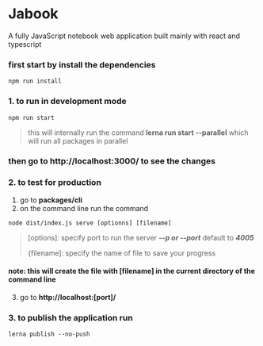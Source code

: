 # Jabook
A fully JavaScript notebook web application built mainly with react and typescript 

### first start by install the dependencies
```
npm run install
```

### 1. to run in development mode
```
npm run start
```
> this will internally run the command **lerna run start --parallel**
> which will run all packages in parallel

### then go to **http://localhost:3000/** to see the changes 

### 2. to test for production

1. go to **packages/cli**
2. on the command line run the command
```
node dist/index.js serve [optionns] [filename]
```
> [options]: specify port to run the server ***--p or --port*** default to ***4005***
>
> {filename]: specify the name of file to save your progress
> 
#### note: this will create the file with [filename] in the current directory of the command line 

3. go to **http://localhost:[port]/**

### 3. to publish the application run
```
lerna publish --no-push
```
